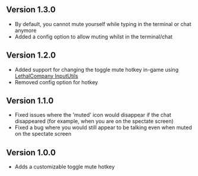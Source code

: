 ## Version 1.3.0

- By default, you cannot mute yourself while typing in the terminal or chat anymore
- Added a config option to allow muting whilst in the terminal/chat

## Version 1.2.0

- Added support for changing the toggle mute hotkey in-game using [LethalCompany InputUtils](https://thunderstore.io/c/lethal-company/p/Rune580/LethalCompany_InputUtils/)
- Removed config option for hotkey

## Version 1.1.0

- Fixed issues where the 'muted' icon would disappear if the chat disappeared (for example, when you are on the spectate screen)
- Fixed a bug where you would still appear to be talking even when muted on the spectate screen

## Version 1.0.0

- Adds a customizable toggle mute hotkey
